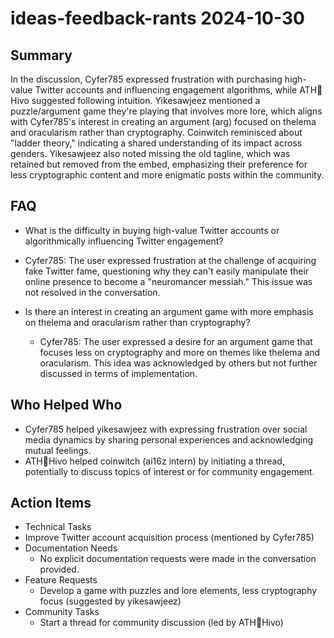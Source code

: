 # ideas-feedback-rants 2024-10-30

## Summary

In the discussion, Cyfer785 expressed frustration with purchasing high-value Twitter accounts and influencing engagement algorithms, while ATH🥭Hivo suggested following intuition. Yikesawjeez mentioned a puzzle/argument game they're playing that involves more lore, which aligns with Cyfer785's interest in creating an argument (arg) focused on thelema and oracularism rather than cryptography. Coinwitch reminisced about "ladder theory," indicating a shared understanding of its impact across genders. Yikesawjeez also noted missing the old tagline, which was retained but removed from the embed, emphasizing their preference for less cryptographic content and more enigmatic posts within the community.

## FAQ

- What is the difficulty in buying high-value Twitter accounts or algorithmically influencing Twitter engagement?
- Cyfer785: The user expressed frustration at the challenge of acquiring fake Twitter fame, questioning why they can't easily manipulate their online presence to become a "neuromancer messiah." This issue was not resolved in the conversation.

- Is there an interest in creating an argument game with more emphasis on thelema and oracularism rather than cryptography?
    - Cyfer785: The user expressed a desire for an argument game that focuses less on cryptography and more on themes like thelema and oracularism. This idea was acknowledged by others but not further discussed in terms of implementation.

## Who Helped Who

- Cyfer785 helped yikesawjeez with expressing frustration over social media dynamics by sharing personal experiences and acknowledging mutual feelings.
- ATH🥭Hivo helped coinwitch (ai16z intern) by initiating a thread, potentially to discuss topics of interest or for community engagement.

## Action Items

- Technical Tasks
- Improve Twitter account acquisition process (mentioned by Cyfer785)
- Documentation Needs
    - No explicit documentation requests were made in the conversation provided.
- Feature Requests
    - Develop a game with puzzles and lore elements, less cryptography focus (suggested by yikesawjeez)
- Community Tasks
    - Start a thread for community discussion (led by ATH🥭Hivo)
